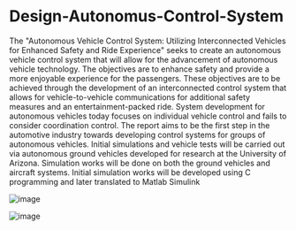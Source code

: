 ﻿# Design-Autonomus-Control-System
The "Autonomous Vehicle Control System: Utilizing Interconnected Vehicles for Enhanced Safety and Ride Experience" seeks to create an autonomous vehicle control system that will allow for the advancement of autonomous vehicle technology. The objectives are to enhance safety and provide a more enjoyable experience for the passengers. These objectives are to be achieved through the development of an interconnected control system that allows for vehicle-to-vehicle communications for additional safety measures and an entertainment-packed ride. System development for autonomous vehicles today focuses on individual vehicle control and fails to consider coordination control. The report aims to be the first step in the automotive industry towards developing control systems for groups of autonomous vehicles. Initial simulations and vehicle tests will be carried out via autonomous ground vehicles developed for research at the University of Arizona. Simulation works will be done on both the ground vehicles and aircraft systems. Initial simulation works will be developed using C programming and later translated to Matlab Simulink


![image](https://github.com/user-attachments/assets/95edc609-8e90-422f-914d-fac86d47fbd8)

![image](https://github.com/user-attachments/assets/bb365068-7584-42a1-ac31-a782ca3597b2)
